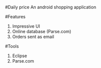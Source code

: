 #Daily price
An android shopping application

#Features
1. Impressive UI
2. Online database (Parse.com)
3. Orders sent as email 

#Tools
1. Eclipse
2. Parse.com
